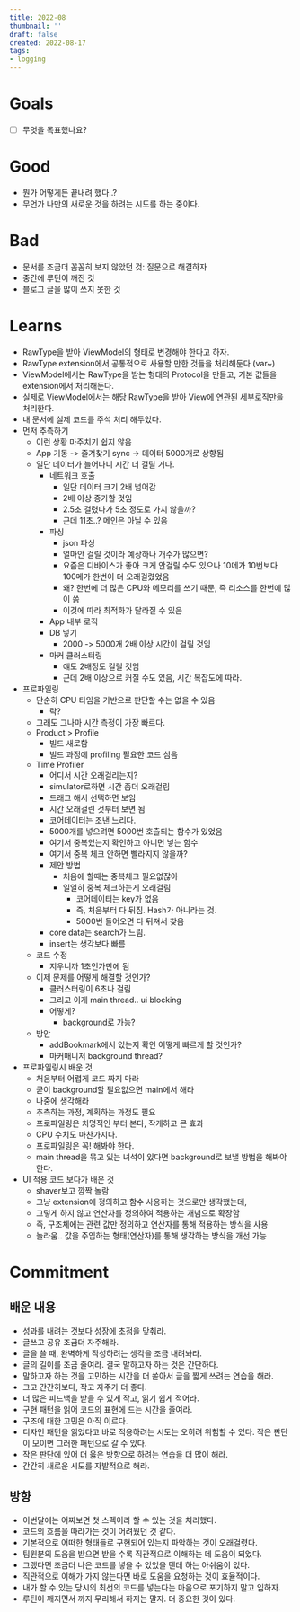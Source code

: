 ```yaml
---
title: 2022-08
thumbnail: ''
draft: false
created: 2022-08-17
tags:
- logging
---
```


# Goals

* [ ] 무엇을 목표했나요?

# Good

* 뭔가 어떻게든 끝내려 했다..?
* 무언가 나만의 새로운 것을 하려는 시도를 하는 중이다.

# Bad

* 문서를 조금더 꼼꼼히 보지 않았던 것: 질문으로 해결하자
* 중간에 루틴이 깨진 것
* 블로그 글을 많이 쓰지 못한 것

# Learns

* RawType을 받아 ViewModel의 형태로 변경해야 한다고 하자.
* RawType extension에서 공통적으로 사용할 만한 것들을 처리해둔다 (var~)
* ViewModel에서는 RawType을 받는 형태의 Protocol을 만들고, 기본 값들을 extension에서 처리해둔다.
* 실제로 ViewModel에서는 해당 RawType을 받아 View에 연관된 세부로직만을 처리한다.
* 내 문서에 실제 코드를 주석 처리 해두었다.
* 먼저 추측하기
  * 이런 상황 마주치기 쉽지 않음
  * App 기동 -> 즐겨찾기 sync -> 데이터 5000개로 상향됨
  * 일단 데이터가 늘어나니 시간 더 걸릴 거다.
    * 네트워크 호출
      * 일단 데이터 크기 2배 넘어감
      * 2배 이상 증가할 것임
      * 2.5초 걸렸다가 5초 정도로 가지 않을까?
      * 근데 11초..? 메인은 아닐 수 있음
    * 파싱
      * json 파싱
      * 얼마안 걸릴 것이라 예상하나 개수가 많으면?
      * 요즘은 디바이스가 좋아 크게 안걸릴 수도 있으나 10메가 10번보다 100메가 한번이 더 오래걸렸었음
      * 왜? 한번에 더 많은 CPU와 메모리를 쓰기 때문, 즉 리소스를 한번에 많이 씀
      * 이것에 따라 최적화가 달라질 수 있음
    * App 내부 로직
    * DB 넣기
      * 2000 -> 5000개 2배 이상 시간이 걸릴 것임
    * 마커 클러스터링
      * 얘도 2배정도 걸릴 것임
      * 근데 2배 이상으로 커질 수도 있음, 시간 복잡도에 따라.
* 프로파일링
  * 단순히 CPU 타임을 기반으로 판단할 수는 없을 수 있음
    * 락?
  * 그래도 그나마 시간 측정이 가장 빠르다.
  * Product > Profile
    * 빌드 새로함
    * 빌드 과정에 profiling 필요한 코드 심음
  * Time Profiler
    * 어디서 시간 오래걸리는지?
    * simulator로하면 시간 좀더 오래걸림
    * 드래그 해서 선택하면 보임
    * 시간 오래걸린 것부터 보면 됨
    * 코어데이터는 조낸 느리다.
    * 5000개를 넣으려면 5000번 호출되는 함수가 있었음
    * 여기서 중복있는지 확인하고 아니면 넣는 함수
    * 여기서 중복 체크 안하면 빨라지지 않을까?
    * 제안 방법
      * 처음에 할때는 중복체크 필요없잖아
      * 일일히 중복 체크하는게 오래걸림
        * 코어데이터는 key가 없음
        * 즉, 처음부터 다 뒤짐. Hash가 아니라는 것.
        * 5000번 들어오면 다 뒤져서 찾음
    * core data는 search가 느림.
    * insert는 생각보다 빠름
  * 코드 수정
    * 지우니까 1초인가만에 됨
  * 이제 문제를 어떻게 해결할 것인가?
    * 클러스터링이 6초나 걸림
    * 그리고 이게 main thread.. ui blocking
    * 어떻게?
      * background로 가능?
  * 방안
    * addBookmark에서 있는지 확인 어떻게 빠르게 할 것인가?
    * 마커매니저 background thread?
* 프로파일링시 배운 것
  * 처음부터 어렵게 코드 짜지 마라
  * 굳이 background할 필요없으면 main에서 해라
  * 나중에 생각해라
  * 추측하는 과정, 계획하는 과정도 필요
  * 프로파일링은 치명적인 부터 본다, 작게하고 큰 효과
  * CPU 수치도 마찬가지다.
  * 프로파일링은 꼭! 해봐야 한다.
  * main thread을 묶고 있는 녀석이 있다면 background로 보낼 방법을 해봐야 한다.
* UI 적용 코드 보다가 배운 것
  * shaver보고 깜짝 놀람
  * 그냥 extension에 정의하고 함수 사용하는 것으로만 생각했는데,
  * 그렇게 하지 않고 연산자를 정의하여 적용하는 개념으로 확장함
  * 즉, 구조체에는 관련 값만 정의하고 연산자를 통해 적용하는 방식을 사용
  * 놀라움.. 값을 주입하는 형태(연산자)를 통해 생각하는 방식을 개선 가능

# Commitment

## 배운 내용

* 성과를 내려는 것보다 성장에 초점을 맞춰라.
* 글쓰고 공유 조금더 자주해라.
* 글을 쓸 때, 완벽하게 작성하려는 생각을 조금 내려놔라.
* 글의 길이를 조금 줄여라. 결국 말하고자 하는 것은 간단하다.
* 말하고자 하는 것을 고민하는 시간을 더 쏟아서 글을 짧게 쓰려는 연습을 해라.
* 크고 간간히보다, 작고 자주가 더 좋다. 
* 더 많은 피드백을 받을 수 있게 작고, 읽기 쉽게 적어라.
* 구현 패턴을 읽어 코드의 표현에 드는 시간을 줄여라.
* 구조에 대한 고민은 아직 이르다.
* 디자인 패턴을 읽었다고 바로 적용하려는 시도는 오히려 위험할 수 있다. 작은 판단이 모이면 그러한 패턴으로 갈 수 있다.
* 작은 판단에 있어 더 옳은 방향으로 하려는 연습을 더 많이 해라.
* 간간히 새로운 시도를 자발적으로 해라.

## 방향

* 이번달에는 어찌보면 첫 스펙이라 할 수 있는 것을 처리했다.
* 코드의 흐름을 따라가는 것이 어려웠던 것 같다.
* 기본적으로 어떠한 형태들로 구현되어 있는지 파악하는 것이 오래걸렸다.
* 팀원분의 도움을 받으면 받을 수록 직관적으로 이해하는 데 도움이 되었다.
* 그랬다면 조금더 나은 코드를 넣을 수 있었을 텐데 하는 아쉬움이 있다.
* 직관적으로 이해가 가지 않는다면 바로 도움을 요청하는 것이 효율적이다.
* 내가 할 수 있는 당시의 최선의 코드를 넣는다는 마음으로 포기하지 말고 임하자.
* 루틴이 깨지면서 까지 무리해서 하지는 말자. 더 중요한 것이 있다.
